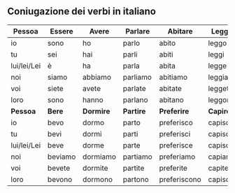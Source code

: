 ## Coniugazione dei verbi in italiano

| Pessoa | Essere | Avere | Parlare | Abitare | Leggere | Scrivere | Mangiare | 
|---|---|---|---|---|---|---|---|
| io | sono | ho | parlo | abito | leggo | scrivo | mangio |
| tu | sei | hai | parli | abiti | leggi | scrivi | mangi |
| lui/lei/Lei | è | ha | parla | abita | legge | scrive | mangia |
| noi | siamo | abbiamo | parliamo | abitiamo | leggiamo | scriviamo | mangiamo |
| voi | siete | avete | parlate | abitate | leggete | scrivete | mangiate |
| loro | sono | hanno | parlano | abitano | leggono | scrivono | mangiano |
| **Pessoa** | **Bere** | **Dormire** | **Partire** | **Preferire** | **Capire** | **Andare** | **Venire** |
| io | bevo | dormo | parto | preferisco | capisco | vado | vengo |
| tu | bevi | dormi | parti | preferisci | capisci | vai | vieni |
| lui/lei/Lei | beve | dorme | parte | preferisce | capisce | va | viene |
| noi | beviamo | dormiamo | partiamo | preferiamo | capiamo | andiamo | veniamo |
| voi | bevete | dormite | partite | preferite | capite | andate | venite |
| loro | bevono | dormono | partono | preferiscono | capiscono | vanno | vengono |
